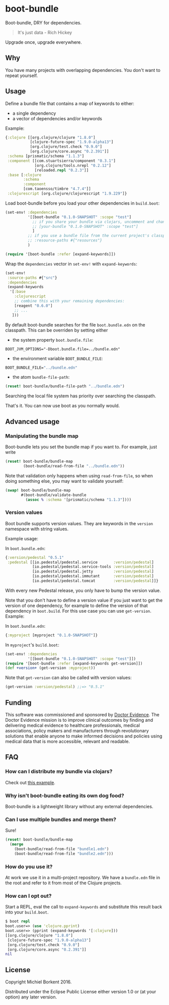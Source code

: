 # boot-bundle
Boot-bundle, DRY for dependencies.

> It's just data - Rich Hickey

Upgrade once, upgrade everywhere.

## Why
You have many projects with overlapping dependencies. You don't want to repeat yourself. 

## Usage
Define a bundle file that contains a map of keywords to either:
- a single dependency
- a vector of dependencies and/or keywords

Example:
```clojure
{:clojure [[org.clojure/clojure "1.8.0"]
           [clojure-future-spec "1.9.0-alpha13"]
           [org.clojure/test.check "0.9.0"]
           [org.clojure/core.async "0.2.391"]]
 :schema [prismatic/schema "1.1.3"]
 :component [[com.stuartsierra/component "0.3.1"]
             [org.clojure/tools.nrepl "0.2.12"]
             [reloaded.repl "0.2.3"]]
 :base [:clojure
        :schema
        :component
        [com.taoensso/timbre "4.7.4"]]
 :clojurescript [org.clojure/clojurescript "1.9.229"]}
```

Load boot-bundle before you load your other dependencies in `build.boot`:

```clojure
(set-env! :dependencies
          '[[boot-bundle "0.1.0-SNAPSHOT" :scope "test"]
            ;; if you share your bundle via clojars, uncomment and change:
            ;; [your-bundle "0.1.0-SNAPSHOT" :scope "test"]
            ]
          ;; if you use a bundle file from the current project's classpath, uncomment:
          ;; :resource-paths #{"resources"}
          )

(require '[boot-bundle :refer [expand-keywords]])
```

Wrap the `dependencies` vector in `set-env!` with `expand-keywords`:

```clojure
(set-env!
 :source-paths #{"src"}
 :dependencies
 (expand-keywords
  '[:base
    :clojurescript
    ;; combine this with your remaining dependencies:
    [reagent "0.6.0"]
    ;; ...
   ]))
```      
By default boot-bundle searches for the file `boot.bundle.edn` on the classpath.
This can be overriden by setting either

- the system property `boot.bundle.file`:
```
BOOT_JVM_OPTIONS="-Dboot.bundle.file=../bundle.edn"
```
- the environment variable `BOOT_BUNDLE_FILE`:

``` clojure
BOOT_BUNDLE_FILE="../bundle.edn"
```

- the atom `bundle-file-path`:

``` clojure
(reset! boot-bundle/bundle-file-path "../bundle.edn")
```

Searching the local file system has priority over searching the classpath.

That's it. You can now use boot as you normally would.

## Advanced usage

### Manipulating the bundle map
Boot-bundle lets you set the bundle map if you want to. For example, just write

```clojure
(reset! boot-bundle/bundle-map
        (boot-bundle/read-from-file "../bundle.edn"))
```
Note that validation only happens when using `read-from-file`, so when doing
something else, you may want to validate yourself:
 
```clojure
(swap! boot-bundle/bundle-map
       #(boot-bundle/validate-bundle 
         (assoc % :schema '[prismatic/schema "1.1.3"])))
```

### Version values

Boot bundle supports version values. They are keywords in the `version` namespace with string values. 

Example usage:

In `boot.bundle.edn`:

```clojure
{:version/pedestal "0.5.1"
 :pedestal [[io.pedestal/pedestal.service       :version/pedestal]
            [io.pedestal/pedestal.service-tools :version/pedestal]
            [io.pedestal/pedestal.jetty         :version/pedestal]
            [io.pedestal/pedestal.immutant      :version/pedestal]
            [io.pedestal/pedestal.tomcat        :version/pedestal]]}
```
With every new Pedestal release, you only have to bump the version value.

Note that you don't have to define a version value if you just want to get the version of one dependency, for example to define the version of that dependency in `boot.build`. For this use case you can use `get-version`. Example:

In `boot.bundle.edn`:

```clojure
{:myproject [myproject "0.1.0-SNAPSHOT"]}
```

In `myproject`'s `build.boot`:

```clojure
(set-env! :dependencies
          '[[boot-bundle "0.1.0-SNAPSHOT" :scope "test"]])
(require '[boot-bundle :refer [expand-keywords get-version]])
(def +version+ (get-version :myproject))
```

Note that `get-version` can also be called with version values:

```clojure
(get-version :version/pedestal) ;;=> "0.5.1"
```

## Funding

This software was commissioned and sponsored by [Doctor Evidence](http://doctorevidence.com/). The Doctor Evidence mission is to improve clinical outcomes by finding and delivering medical evidence to healthcare professionals, medical associations, policy makers and manufacturers through revolutionary solutions that enable anyone to make informed decisions and policies using medical data that is more accessible, relevant and readable.

## FAQ
### How can I distribute my bundle via clojars?

Check out [this example](https://github.com/borkdude/boot.bundle.edn).

### Why isn't boot-bundle eating its own dog food? 

Boot-bundle is a lightweight library without any external dependencies. 

### Can I use multiple bundles and merge them?

Sure!
```clojure
(reset! boot-bundle/bundle-map 
  (merge 
    (boot-bundle/read-from-file "bundle1.edn")
    (boot-bundle/read-from-file "bundle2.edn")))
```
### How do you use it?
At work we use it in a multi-project repository. We have a `bundle.edn` file in the root and refer to it from most of the Clojure projects.

### How can I opt out?

Start a REPL, eval the call to `expand-keywords` and substitute this result back into your `build.boot`.

```clojure
$ boot repl
boot.user=> (use 'clojure.pprint)
boot.user=> (pprint (expand-keywords '[:clojure]))
[[org.clojure/clojure "1.8.0"]
 [clojure-future-spec "1.9.0-alpha13"]
 [org.clojure/test.check "0.9.0"]
 [org.clojure/core.async "0.2.391"]]
nil
```

## License

Copyright Michiel Borkent 2016.

Distributed under the Eclipse Public License either version 1.0 or (at your option) any later version.
